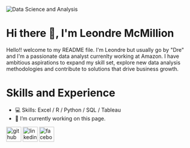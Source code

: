 ![Data Science and Analysis](https://pbs.twimg.com/profile_banners/392797161/1564851978/600x200)


# Hi there 👋, I'm Leondre McMillion
Hello!! welcome to my README file. I'm Leondre but usually go by "Dre" and I'm a passionate data analyst currenlty working at Amazon. I have ambitious aspirations to expand my skill set, explore new data analysis methodologies and contribute to solutions that drive business growth.

# Skills and Experience
-  💻 Skills: Excel / R / Python / SQL / Tableau
-  🔭 I’m currently working on this page. 

[<img src='https://cdn.jsdelivr.net/npm/simple-icons@3.0.1/icons/github.svg' alt='github' height='40'>](https://github.com/https://github.com/dmcmillion3)  [<img src='https://cdn.jsdelivr.net/npm/simple-icons@3.0.1/icons/linkedin.svg' alt='linkedin' height='40'>](https://www.linkedin.com/in/https://www.linkedin.com/in/dre-mcmillion-27ab5516a//)  [<img src='https://cdn.jsdelivr.net/npm/simple-icons@3.0.1/icons/facebook.svg' alt='facebook' height='40'>](https://www.facebook.com/https://www.facebook.com/dre.mcmillionaire/)  

